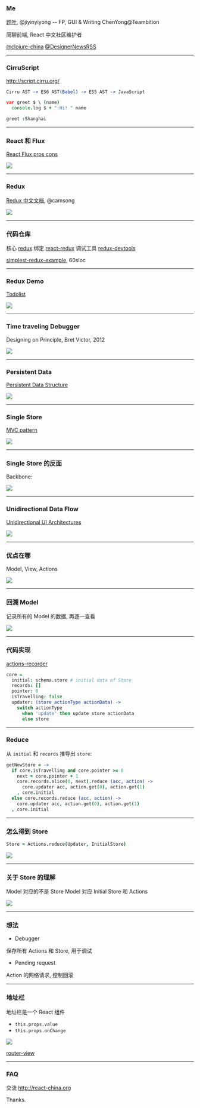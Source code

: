 
### Me

[题叶][tiye],  @jiyinyiyong -- FP, GUI & Writing
ChenYong@Teambition

简聊前端, React 中文社区维护者

[tiye]: http://tiye.me

[@clojure-china](http://weibo.com/clojurechina)
[@DesignerNewsRSS](http://weibo.com/designernews)

----

### CirruScript

http://script.cirru.org/

```coffee
Cirru AST -> ES6 AST(Babel) -> ES5 AST -> JavaScript
```

```coffee
var greet $ \ (name)
  console.log $ + ":Hi! " name

greet :Shanghai
```

----

### React 和 Flux

[React Flux pros cons][flux]

[flux]: https://www.quora.com/What-are-the-pros-and-cons-of-React-js-and-Flux-Are-they-the-future-of-front-end-development

![](./illustrations/flux.jpg)

----

### Redux

[Redux 中文文档][chinese], @camsong

[chinese]: http://camsong.github.io/redux-in-chinese/

![](./illustrations/redux.jpg)

----

### 代码仓库

核心 [redux](https://github.com/rackt/redux)
绑定 [react-redux](https://github.com/rackt/react-redux)
调试工具 [redux-devtools](https://github.com/gaearon/redux-devtools)

[simplest-redux-example][simplest], 60sloc

[simplest]: https://github.com/jackielii/simplest-redux-example/blob/master/index.js

----

### Redux Demo

[Todolist](https://github.com/matthew-sun/blog/issues/18)

![](./illustrations/redux-todo.gif)

----

### Time traveling Debugger

Designing on Principle, Bret Victor, 2012

![](./illustrations/bret-time-travel.jpg)

----

### Persistent Data

[Persistent Data Structure][vector]

[vector]: http://hypirion.com/musings/understanding-persistent-vector-pt-1

![](./illustrations/vector-append.png)

----

### Single Store

[MVC pattern](http://amix.dk/blog/post/19615)

![](./illustrations/smalltalk-mvc.png)

----

### Single Store 的反面

Backbone:

![](./illustrations/multiple-models.png)

----

### Unidirectional Data Flow

[Unidirectional UI Architectures][unidirectional]

[unidirectional]: http://staltz.com/unidirectional-user-interface-architectures.html

![](./illustrations/elm.jpg)

----

### 优点在哪

Model, View, Actions

![](./illustrations/unidirectional-simple.png)

----

### 回溯 Model

记录所有的 Model 的数据, 再逐一查看

![](./illustrations/replay-model.png)

----

### 代码实现

[actions-recorder](https://github.com/teambition/actions-recorder)

```coffee
core =
  initial: schema.store # initial data of Store
  records: []
  pointer: 0
  isTravelling: false
  updater: (store actionType actionData) ->
    switch actionType
      when 'update' then update store actionData
      else store
```

----

### Reduce

从 `initial` 和 `records` 推导出 `store`:

```coffee
getNewStore = ->
  if core.isTravelling and core.pointer >= 0
    next = core.pointer + 1
    core.records.slice(0, next).reduce (acc, action) ->
      core.updater acc, action.get(0), action.get(1)
    , core.initial
  else core.records.reduce (acc, action) ->
    core.updater acc, action.get(0), action.get(1)
  , core.initial
```

----

### 怎么得到 Store

```coffee
Store = Actions.reduce(Updater, InitialStore)
```

![](./illustrations/store-reducer.png)

----

### 关于 Store 的理解

Model 对应的不是 Store
Model 对应 Initial Store 和 Actions

![](./illustrations/model-layer.png)

----

### 想法

* Debugger

保存所有 Actions 和 Store, 用于调试

* Pending request

Action 的网络请求, 控制回滚

----

### 地址栏

地址栏是一个 React 组件

* `this.props.value`
* `this.props.onChange`

![](./illustrations/edge-address-bar.jpg)

[router-view](http://router-view.mvc-works.org/)

----

### FAQ

交流 http://react-china.org

Thanks.
